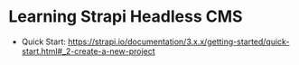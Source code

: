 # Learning Strapi Headless CMS

- Quick Start: https://strapi.io/documentation/3.x.x/getting-started/quick-start.html#_2-create-a-new-project
